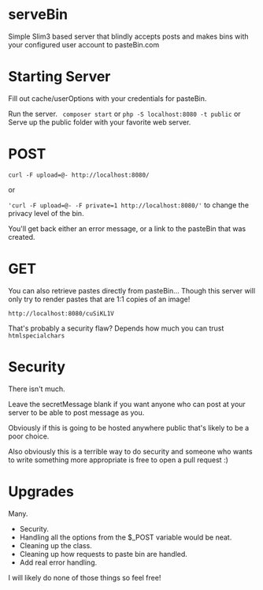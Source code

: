 # serveBin

Simple Slim3 based server that blindly accepts posts and makes bins with
your configured user account to pasteBin.com


# Starting Server

Fill out cache/userOptions with your credentials for pasteBin.

Run the server.
` composer start`
or
`php -S localhost:8080 -t public`
or
Serve up the public folder with your favorite web server.


# POST

`curl -F upload=@- http://localhost:8080/`

or 

`'curl -F upload=@- -F private=1 http://localhost:8080/'` to change the 
privacy level of the bin.

You'll get back either an error message, or a link to the pasteBin that
was created.

# GET

You can also retrieve pastes directly from pasteBin... Though this server
will only try to render pastes that are 1:1 copies of an image!

`http://localhost:8080/cuSiKL1V`

That's probably a security flaw?  Depends how much you can trust `htmlspecialchars`

# Security

There isn't much.

Leave the secretMessage blank if you want anyone who can post at your
server to be able to post message as you.

Obviously if this is going to be hosted anywhere public that's likely to
be a poor choice.

Also obviously this is a terrible way to do security and someone who wants
to write something more appropriate is free to open a pull request :)


# Upgrades
Many.

- Security.
- Handling all the options from the $_POST variable would be neat.
- Cleaning up the class.
- Cleaning up how requests to paste bin are handled.
- Add real error handling.


I will likely do none of those things so feel free!

